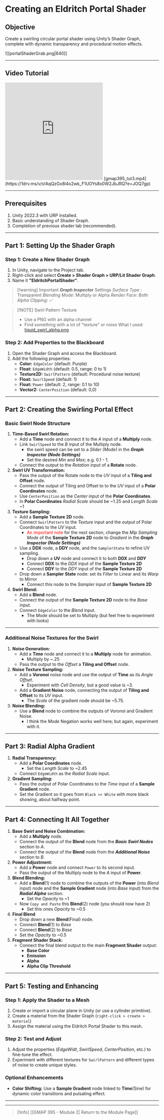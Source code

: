 # Creating an Eldritch Portal Shader

## Objective
Create a swirling circular portal shader using Unity’s Shader Graph, complete with dynamic transparency and procedural motion effects.

![[portalShaderGrab.png|640]]

---
## Video Tutorial

<iframe src="https://1drv.ms/v/s!AqQzGx8l4o2wk_F1iR6SHuAP0Vb5yg?embed=1" width="320" height="320" frameborder="0" scrolling="no" allowfullscreen></iframe>
[gmap395_tut3.mp4](https://1drv.ms/v/s!AqQzGx8l4o2wk_F1UOYs8x0W2JbJRQ?e=JOQ7gp)

---
## Prerequisites
1. Unity 2022.3 with URP installed.
2. Basic understanding of Shader Graph.
3. Completion of previous shader lab (recommended).

---

## Part 1: Setting Up the Shader Graph
### Step 1: Create a New Shader Graph
1. In Unity, navigate to the Project tab.
2. Right-click and select **Create > Shader Graph > URP/Lit Shader Graph**.
3. Name it **"EldritchPortalShader"**.


> [!warning] Important ***Graph Inspector*** Settings
> *Surface Type* : Transparent
> *Blending Mode*: Multiply or Alpha
> *Render Face*: Both
> *Alpha Clipping*: ✅

> [!NOTE] Swirl Pattern Texture
> - Use a PNG with an alpha channel
> - Find something with a lot of "texture" or noise
> What I used: [liquid_swirl_alpha.png](https://1drv.ms/i/s!AqQzGx8l4o2wk_F0d_KPRwOyyq1jzg?e=mqpCpS)

### Step 2: Add Properties to the Blackboard
1. Open the Shader Graph and access the Blackboard.
2. Add the following properties:
    - **Color:** `EdgeColor` (default: Purple)
    - **Float:** `EdgeWidth` (default: 0.5, range: 0 to 1)
    - **Texture2D:** `SwirlPattern` (default: Procedural noise texture)
    - **Float:** `SwirlSpeed` (default: 1)
    - **Float:** `Power` (default: 2, range: 0.1 to 10)
    - **Vector2:** `CenterPosition` (default: 0,0)

---

## Part 2: Creating the Swirling Portal Effect
### Basic Swirl Node Structure
1. **Time-Based Swirl Rotation:**
    - Add a **Time** node and connect it to the *A* input of a **Multiply** node.
    - Link `SwirlSpeed` to the *B* input of the Multiply node.
        - the swirl speed can be set to a *Slider (Mode)* in the ***Graph Inspector (Node Settings)***
        - Set the desired *Min* and *Max*; e.g. 0.1 - 1.
    - Connect the output to the *Rotation* input of a **Rotate** node.
2. **Swirl UV Transformation:**
    - Pass the output of the Rotate node to the *UV* input of a **Tiling and Offset** node.
    - Connect the output of Tiling and Offset to  to the *UV* input of a **Polar Coordinates** node.
    - Use `CenterPosition` as the *Center* input of the **Polar Coordinates**.
    - In **Polar Coordinates** *Radial Scale* should be ~1.25 and *Length Scale* ~1
3. **Texture Sampling:**
    - Add a **Sample Texture 2D** node.
    - Connect `SwirlPattern` to the *Texture* input and the output of Polar Coordinates to the *UV* input.
        - <font color="#ff0000">An important note</font> for the next section, change the *Mip Sampling Mode* of the **Sample Texture 2D** node to *Gradient* in the ***Graph Inspector (Node Settings)***
    - Use a **DDX** node, a **DDY** node, and the `SamplerState` to refine UV sampling.
        - Drop down a **UV** node and connect it to both **DDX** and **DDY**
        - Connect **DDX** to the *DDX* input of the **Sample Texture 2D**
        - Connect **DDY** to the *DDY* input of the **Sample Texture 2D**
    - Drop down a **Sampler State** node: set its *Filter* to Linear and its *Warp* to Mirror
        - Connect this node to the *Sampler* input of **Sample Texture 2D**
4. **Swirl Blend:**
    - Add a **Blend** node.
    - Connect the output of the **Sample Texture 2D** node to the *Base* input.
    - Connect `EdgeColor` to the *Blend* input.
        - The *Mode* should be set to Multiply (but feel free to experiment with looks)

---

### Additional Noise Textures for the Swirl
1. **Noise Generation:**
    - Add a **Time** node and connect it to a **Multiply** node for animation.
        - Multiply by ~.25
    - Pass the output to the *Offset* a **Tiling and Offset** node.
2. **Noise Texture Sampling:**
    - Add a **Voronoi** noise node and use the output of **Time** as its *Angle Offset*.
        - Experiment with *Cell Density*, but a good value is ~3.
    - Add a **Gradient Noise** node, connecting the output of **Tiling and Offset** to its *UV* input.
        - The *Scale* of the gradient node should be ~5.75.
3. **Noise Blending:**
    - Use a **Blend** node to combine the outputs of Voronoi and Gradient Noise.
        - I think the *Mode* Negation works well here; but again, experiment with it.

---

## Part 3: Radial Alpha Gradient
1. **Radial Transparency:**
    - Add a **Polar Coordinates** node.
        - Set the *Length Scale* to ~2.45
    - Connect `EdgeWidth` as the *Radial Scale* input.
2. **Gradient Sampling:**
    - Pass the output of Polar Coordinates to the *Time* input of a **Sample Gradient** node.
    - Set the Gradient so it goes from `Black >> White` with more black showing, about halfway point.

---

## Part 4: Connecting It All Together
1. **Base Swirl and Noise Combination:**
    - Add a **Multiply** node.
    - Connect the output of the **Blend** node from the ***Basic Swirl Nodes*** section to *A*.
    - Connect the output of the **Blend** node from the ***Additional Noise*** section to *B*.
2. **Power Adjustment:**
    - Add a **Power** node and connect `Power` to its second input.
    - Pass the output of the Multiply node to the *A* input of **Power**.
3. **Blend Blending:**
    - Add a **Blend**(1) node to combine the outputs of the **Power** (into *Blend* input) node and the **Sample Gradient** node (into *Base* input) from the  ***Radial Alpha*** section.
        - Set the *Opacity* to ~1
    - Now `Copy and Paste` this **Blend**(2) node (you should now have 2)
        - Set this ones *Opacity* to ~0.5
4. **Final Blend**
	- Drop down a new **Blend**(Final) node.
	- Connect **Blend**(1) to *Base*
	- Connect **Blend**(2) to *Base*
	- Set the *Opacity* to ~0.5
5. **Fragment Shader Stack:**
    - Connect the final blend output to the main **Fragment Shader** output:
        - **Base Color**
        - **Emission**
        - **Alpha**
        - **Alpha Clip Threshold**


---

## Part 5: Testing and Enhancing
### Step 1: Apply the Shader to a Mesh
1. Create or import a circular plane in Unity (or use a cylinder primitive).
2. Create a material from the Shader Graph (`right-click > create > material`)
3. Assign the material using the Eldritch Portal Shader to this mesh.

### Step 2: Test and Adjust
1. Adjust the properties (_EdgeWidt_, _SwirlSpeed_, _CenterPosition_, etc.) to fine-tune the effect.
2. Experiment with different textures for `SwirlPattern` and different types of noise to create unique styles.

### Optional Enhancements
- **Color Shifting:** Use a **Sample Gradient** node linked to **Time**(Sine) for dynamic color transitions and pulsating effect.


---
---
>[!info]  [[GMAP 395 - Module 2| Return to the Module Page]]